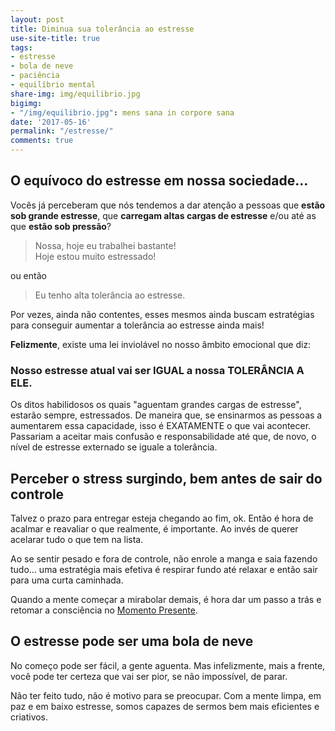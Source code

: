 ```yaml
---
layout: post
title: Diminua sua tolerância ao estresse
use-site-title: true
tags:
- estresse
- bola de neve
- paciência
- equilíbrio mental
share-img: img/equilibrio.jpg
bigimg:
- "/img/equilibrio.jpg": mens sana in corpore sana
date: '2017-05-16'
permalink: "/estresse/"
comments: true
---
```


## O equívoco do estresse em nossa sociedade...

Vocês já perceberam que nós tendemos a dar atenção a pessoas que **estão sob grande estresse**, que **carregam altas cargas de estresse** e/ou até as que **estão sob pressão**?

> Nossa, hoje eu trabalhei bastante! <br> Hoje estou muito estressado!

ou então 

> Eu tenho alta tolerância ao estresse. 

Por vezes, ainda não contentes, esses mesmos ainda buscam estratégias para conseguir aumentar a tolerância ao estresse ainda mais!

**Felizmente**, existe uma lei inviolável no nosso âmbito emocional que diz: 

### Nosso **estresse** atual vai ser **IGUAL** a nossa **TOLERÂNCIA A ELE**.

Os ditos habilidosos os quais "aguentam grandes cargas de estresse", estarão sempre, estressados. De maneira que, se ensinarmos as pessoas a aumentarem essa capacidade, isso é EXATAMENTE o que vai acontecer. Passariam a aceitar mais confusão e responsabilidade até que, de novo, o nível de estresse externado se iguale a tolerância.

## Perceber o stress surgindo, bem antes de sair do controle

Talvez o prazo para entregar esteja chegando ao fim, ok. Então é hora de acalmar e reavaliar o que realmente, é importante. Ao invés de querer acelarar tudo o que tem na lista.

Ao se sentir pesado e fora de controle, não enrole a manga e saia fazendo tudo... uma estratégia mais efetiva é respirar fundo até relaxar e então sair para uma curta caminhada.

Quando a mente começar a mirabolar demais, é hora dar um passo a trás e retomar a consciência no [Momento Presente](/Momento-Presente). 

## O estresse pode ser uma bola de neve

No começo pode ser fácil, a gente aguenta. Mas infelizmente, mais a frente, você pode ter certeza que vai ser pior, se não impossível, de parar.

Não ter feito tudo, não é motivo para se preocupar. Com a mente limpa, em paz e em baixo estresse, somos capazes de sermos bem mais eficientes e criativos.   

